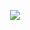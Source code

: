 <p align="center">
  <img src="https://64.media.tumblr.com/52118cf7df0f970e4d0b5118f632d013/b512142a1bce294a-42/s400x600/6600cf6cbcf625e31f550296136a08815c24fb05.gifv" />
</p>
